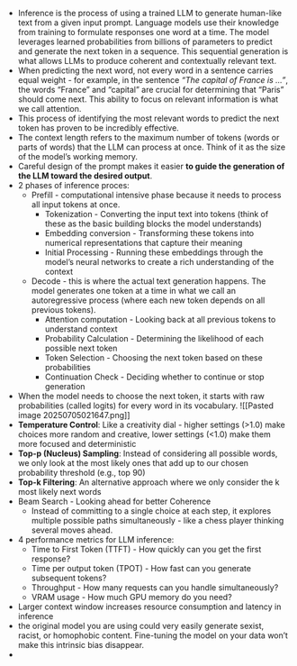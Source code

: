 - Inference is the process of using a trained LLM to generate human-like text from a given input prompt. Language models use their knowledge from training to formulate responses one word at a time. The model leverages learned probabilities from billions of parameters to predict and generate the next token in a sequence. This sequential generation is what allows LLMs to produce coherent and contextually relevant text.
- When predicting the next word, not every word in a sentence carries equal weight - for example, in the sentence _“The capital of France is …”_, the words “France” and “capital” are crucial for determining that “Paris” should come next. This ability to focus on relevant information is what we call attention.
- This process of identifying the most relevant words to predict the next token has proven to be incredibly effective.
- The context length refers to the maximum number of tokens (words or parts of words) that the LLM can process at once. Think of it as the size of the model’s working memory.
- Careful design of the prompt makes it easier **to guide the generation of the LLM toward the desired output**.
- 2 phases of inference proces:
	- Prefill - computational intensive phase because it needs to process all input tokens at once.
		- Tokenization - Converting the input text into tokens (think of these as the basic building blocks the model understands)
		- Embedding conversion - Transforming these tokens into numerical representations that capture their meaning
		- Initial Processing - Running these embeddings through the model’s neural networks to create a rich understanding of the context
	- Decode - this is where the actual text generation happens. The model generates one token at a time in what we call an autoregressive process (where each new token depends on all previous tokens).
		- Attention computation - Looking back at all previous tokens to understand context
		- Probability Calculation - Determining the likelihood of each possible next token
		- Token Selection - Choosing the next token based on these probabilities
		- Continuation Check - Deciding whether to continue or stop generation
- When the model needs to choose the next token, it starts with raw probabilities (called logits) for every word in its vocabulary.
![[Pasted image 20250705021647.png]]
- **Temperature Control**: Like a creativity dial - higher settings (>1.0) make choices more random and creative, lower settings (<1.0) make them more focused and deterministic
- **Top-p (Nucleus) Sampling**: Instead of considering all possible words, we only look at the most likely ones that add up to our chosen probability threshold (e.g., top 90)
- **Top-k Filtering**: An alternative approach where we only consider the k most likely next words
- Beam Search - Looking ahead for better Coherence
	- Instead of committing to a single choice at each step, it explores multiple possible paths simultaneously - like a chess player thinking several moves ahead.
- 4 performance metrics for LLM inference:
	- Time to First Token (TTFT) - How quickly can you get the first response?
	- Time per output token (TPOT) - How fast can you generate subsequent tokens?
	- Throughput - How many requests can you handle simultaneously?
	- VRAM usage - How much GPU memory do you need?
- Larger context window increases resource consumption and latency in inference
- the original model you are using could very easily generate sexist, racist, or homophobic content. Fine-tuning the model on your data won’t make this intrinsic bias disappear.
- 